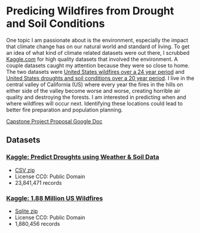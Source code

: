 # Predicing Wildfires from Drought and Soil Conditions

One topic I am passionate about is the environment, especially the impact that climate change has on our natural world and standard of living. To get an idea of what kind of climate related datasets were out there, I scrubbed [Kaggle.com](Kaggle.com) for high quality datasets that involved the environment. A couple datasets caught my attention because they were so close to home. The two datasets were [United States wildfires over a 24 year period](https://www.kaggle.com/rtatman/188-million-us-wildfires) and [United States droughts and soil conditions over a 20 year period](https://www.kaggle.com/cdminix/us-drought-meteorological-data). I live in the central valley of California (US) where every year the fires in the hills on either side of the valley become worse and worse, creating horrible air quality and destroying the forests. I am interested in predicting when and where wildfires will occur next. Identifying these locations could lead to better fire preparation and population planning.

[Capstone Project Proposal Google Doc](https://docs.google.com/document/d/1jK7I5DkK1wicWTT9E59OClmK7noie6oWeQ8o-KBUqVo/edit#)

## Datasets

### [Kaggle: Predict Droughts using Weather & Soil Data](https://www.kaggle.com/cdminix/us-drought-meteorological-data)

- [CSV zip](data/droughts)
- License CC0: Public Domain
- 23,841,471 records

### [Kaggle: 1.88 Million US Wildfires](https://www.kaggle.com/rtatman/188-million-us-wildfires)

- [Sqlite zip](data/wildfires.zip)
- License CC0: Public Domain
- 1,880,456 records
